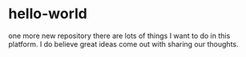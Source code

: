 # hello-world
one more new repository
there are lots of things I want to do in this platform. 
I do believe great ideas come out with sharing our thoughts.
